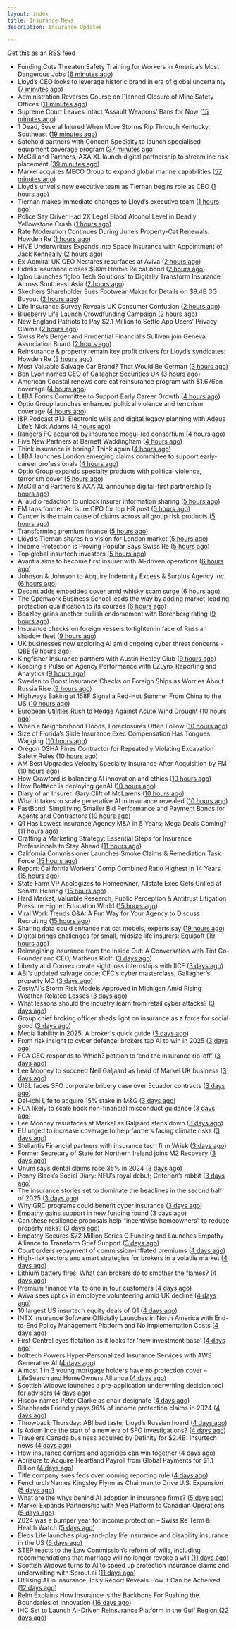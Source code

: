 ```yaml
---
layout: index
title: Insurance News
description: Insurance Updates

---
```


[Get this as an RSS feed](/insurance.rss)

<!-- news_marker starts -->
- Funding Cuts Threaten Safety Training for Workers in America’s Most Dangerous Jobs ([6 minutes ago](https://www.insurancejournal.com/news/national/2025/06/02/825946.htm))
- Lloyd’s CEO looks to leverage historic brand in era of global uncertainty ([7 minutes ago](https://www.reinsurancene.ws/lloyds-ceo-looks-to-leverage-historic-brand-in-era-of-global-uncertainty/))
- Administration Reverses Course on Planned Closure of Mine Safety Offices ([11 minutes ago](https://www.insurancejournal.com/news/southeast/2025/06/02/825948.htm))
- Supreme Court Leaves Intact ‘Assault Weapons’ Bans for Now ([15 minutes ago](https://www.insurancejournal.com/news/east/2025/06/02/825943.htm))
- 1 Dead, Several Injured When More Storms Rip Through Kentucky, Southeast ([19 minutes ago](https://www.insurancejournal.com/news/southeast/2025/06/02/825940.htm))
- Safehold partners with Concert Specialty to launch specialised equipment coverage program ([37 minutes ago](https://www.reinsurancene.ws/safehold-partners-with-concert-specialty-to-launch-specialised-equipment-coverage-program/))
- McGill and Partners, AXA XL launch digital partnership to streamline risk placement ([39 minutes ago](https://www.insurancebusinessmag.com/uk/news/breaking-news/mcgill-and-partners-axa-xl-launch-digital-partnership-to-streamline-risk-placement-537652.aspx))
- Markel acquires MECO Group to expand global marine capabilities ([57 minutes ago](https://www.insurancebusinessmag.com/uk/news/breaking-news/markel-acquires-meco-group-to-expand-global-marine-capabilities-537649.aspx))
- Lloyd’s unveils new executive team as Tiernan begins role as CEO ([1 hours ago](https://www.reinsurancene.ws/lloyds-unveils-new-executive-team-as-tiernan-begins-role-as-ceo/))
- Tiernan makes immediate changes to Lloyd’s executive team ([1 hours ago](https://www.postonline.co.uk/lloyd%E2%80%99slondon/7957852/tiernan-makes-immediate-changes-to-lloyd%E2%80%99s-executive-team))
- Police Say Driver Had 2X Legal Blood Alcohol Level in Deadly Yellowstone Crash ([1 hours ago](https://www.insurancejournal.com/news/west/2025/06/02/825925.htm))
- Rate Moderation Continues During June’s Property-Cat Renewals: Howden Re ([1 hours ago](https://www.insurancejournal.com/news/international/2025/06/02/825919.htm))
- HIVE Underwriters Expands into Space Insurance with Appointment of Jack Kenneally ([2 hours ago](https://www.insurtechinsights.com/hive-underwriters-expands-into-space-insurance-with-appointment-of-jack-kenneally/))
- Ex-Admiral UK CEO Nestares resurfaces at Aviva ([2 hours ago](https://www.postonline.co.uk/news/7957850/ex-admiral-uk-ceo-nestares-resurfaces-at-aviva))
- Fidelis Insurance closes $90m Herbie Re cat bond ([2 hours ago](https://www.reinsurancene.ws/fidelis-insurance-closes-90m-herbie-re-cat-bond/))
- Igloo Launches ‘Igloo Tech Solutions’ to Digitally Transform Insurance Across Southeast Asia ([2 hours ago](https://www.insurtechinsights.com/igloo-launches-igloo-tech-solutions-to-digitally-transform-insurance-across-southeast-asia/))
- Skechers Shareholder Sues Footwear Maker for Details on $9.4B 3G Buyout ([2 hours ago](https://www.insurancejournal.com/news/national/2025/06/02/825916.htm))
- Life Insurance Survey Reveals UK Consumer Confusion ([2 hours ago](https://insurance-edge.net/2025/06/02/life-insurance-survey-reveals-uk-consumer-confusion/))
- Blueberry Life Launch Crowdfunding Campaign ([2 hours ago](https://insurance-edge.net/2025/06/02/blueberry-life-launch-crowdfunding-campaign/))
- New England Patriots to Pay $2.1 Million to Settle App Users’ Privacy Claims ([2 hours ago](https://www.insurancejournal.com/news/east/2025/06/02/825903.htm))
- Swiss Re’s Berger and Prudential Financial’s Sullivan join Geneva Association Board ([2 hours ago](https://www.reinsurancene.ws/swiss-res-berger-and-prudential-financials-sullivan-join-geneva-association-board/))
- Reinsurance & property remain key profit drivers for Lloyd’s syndicates: Howden Re ([3 hours ago](https://www.reinsurancene.ws/reinsurance-property-remain-key-profit-drivers-for-lloyds-syndicates-howden-re/))
- Most Valuable Salvage Car Brand? That Would Be German ([3 hours ago](https://insurance-edge.net/2025/06/02/most-valuable-salvage-car-brand-that-would-be-german/))
- Ben Lyon named CEO of Gallagher Securities UK ([3 hours ago](https://www.reinsurancene.ws/ben-lyon-named-ceo-of-gallagher-securities-uk/))
- American Coastal renews core cat reinsurance program with $1.676bn coverage ([4 hours ago](https://www.reinsurancene.ws/american-coastal-renews-core-cat-reinsurance-program-with-1-676bn-coverage/))
- LIIBA Forms Committee to Support Early Career Growth ([4 hours ago](https://insurance-edge.net/2025/06/02/liiba-forms-committee-to-support-early-career-growth/))
- Optio Group launches enhanced political violence and terrorism coverage ([4 hours ago](https://www.reinsurancene.ws/optio-group-launches-enhanced-political-violence-and-terrorism-coverage/))
- I&P Podcast #13: Electronic wills and digital legacy planning with Adeus Life’s Nick Adams ([4 hours ago](https://ifamagazine.com/ip-podcast-13-electronic-wills-and-digital-legacy-planning-with-adeus-lifes-nick-adams/))
- Rangers FC acquired by insurance mogul-led consortium ([4 hours ago](https://www.insurancebusinessmag.com/uk/news/breaking-news/rangers-fc-acquired-by-insurance-mogulled-consortium-537610.aspx))
- Five New Partners at Barnett Waddingham ([4 hours ago](https://insurance-edge.net/2025/06/02/five-new-partners-at-barnett-waddingham/))
- Think insurance is boring? Think again ([4 hours ago](https://www.insurancebusinessmag.com/uk/news/breaking-news/think-insurance-is-boring-think-again-537609.aspx))
- LIIBA launches London emerging claims committee to support early-career professionals ([4 hours ago](https://www.insurancebusinessmag.com/uk/news/breaking-news/liiba-launches-london-emerging-claims-committee-to-support-earlycareer-professionals-537608.aspx))
- Optio Group expands specialty products with political violence, terrorism cover ([5 hours ago](https://www.insurancebusinessmag.com/uk/news/breaking-news/optio-group-expands-specialty-products-with-political-violence-terrorism-cover-537607.aspx))
- McGill and Partners & AXA XL announce digital-first partnership ([5 hours ago](https://www.reinsurancene.ws/mcgill-and-partners-axa-xl-announce-digital-first-partnership/))
- AI audio redaction to unlock insurer information sharing ([5 hours ago](https://www.postonline.co.uk/technology/7957736/ai-audio-redaction-to-unlock-insurer-information-sharing))
- FM taps former Acrisure CPO for top HR post ([5 hours ago](https://www.insurancebusinessmag.com/uk/news/breaking-news/fm-taps-former-acrisure-cpo-for-top-hr-post-537606.aspx))
- Cancer is the main cause of claims across all group risk products ([5 hours ago](https://ifamagazine.com/cancer-is-the-main-cause-of-claims-across-all-group-risk-products/))
- Transforming premium finance ([5 hours ago](https://www.insurancebusinessmag.com/uk/tv/transforming-premium-finance-537605.aspx))
- Lloyd’s Tiernan shares his vision for London market ([5 hours ago](https://www.postonline.co.uk/lloyd%E2%80%99slondon/7957845/lloyd%E2%80%99s-tiernan-shares-his-vision-for-london-market))
- Income Protection is Proving Popular Says Swiss Re ([5 hours ago](https://insurance-edge.net/2025/06/02/income-protection-is-proving-popular-says-swiss-re/))
- Top global insurtech investors ([5 hours ago](https://www.dig-in.com/list/top-global-insurtech-investors))
- Avantia aims to become first insurer with AI-driven operations ([6 hours ago](https://www.postonline.co.uk/personal/7957719/avantia-aims-to-become-first-insurer-with-ai-driven-operations))
- Johnson & Johnson to Acquire Indemnity Excess & Surplus Agency Inc. ([6 hours ago](https://www.insurancejournal.com/services/newswire/2025/06/02/824650.htm))
- Decant adds embedded cover amid whisky scam surge ([6 hours ago](https://www.postonline.co.uk/broker/7957840/decant-adds-embedded-cover-amid-whisky-scam-surge))
- The Openwork Business School leads the way by adding market-leading protection qualification to its courses ([6 hours ago](https://ifamagazine.com/the-openwork-business-school-leads-the-way-by-adding-market-leading-protection-qualification-to-its-courses/))
- Beazley gains another bullish endorsement with Berenberg rating ([9 hours ago](https://www.insurancebusinessmag.com/uk/news/breaking-news/beazley-gains-another-bullish-endorsement-with-berenberg-rating-537590.aspx))
- Insurance checks on foreign vessels to tighten in face of Russian shadow fleet ([9 hours ago](https://www.insurancebusinessmag.com/uk/news/marine/insurance-checks-on-foreign-vessels-to-tighten-in-face-of-russian-shadow-fleet-537589.aspx))
- UK businesses now exploring AI amid ongoing cyber threat concerns - QBE ([9 hours ago](https://www.insurancebusinessmag.com/uk/news/cyber/uk-businesses-now-exploring-ai-amid-ongoing-cyber-threat-concerns--qbe-537588.aspx))
- Kingfisher Insurance partners with Austin Healey Club ([9 hours ago](https://www.insurancebusinessmag.com/uk/news/auto-motor/kingfisher-insurance-partners-with-austin-healey-club-537587.aspx))
- Keeping a Pulse on Agency Performance with EZLynx Reporting and Analytics ([9 hours ago](https://www.insurancejournal.com/blogs/ezlynx/2025/06/02/825760.htm))
- Sweden to Boost Insurance Checks on Foreign Ships as Worries About Russia Rise ([9 hours ago](https://www.insurancejournal.com/news/international/2025/06/02/825781.htm))
- Highways Baking at 158F Signal a Red-Hot Summer From China to the US ([10 hours ago](https://www.insurancejournal.com/news/national/2025/06/02/825791.htm))
- European Utilities Rush to Hedge Against Acute Wind Drought ([10 hours ago](https://www.insurancejournal.com/news/international/2025/06/02/825751.htm))
- When a Neighborhood Floods, Foreclosures Often Follow ([10 hours ago](https://www.insurancejournal.com/news/national/2025/06/02/825787.htm))
- Size of Florida’s Slide Insurance Exec Compensation Has Tongues Wagging ([10 hours ago](https://www.insurancejournal.com/news/southeast/2025/06/02/825796.htm))
- Oregon OSHA Fines Contractor for Repeatedly Violating Excavation Safety Rules ([10 hours ago](https://www.insurancejournal.com/news/west/2025/06/02/825548.htm))
- AM Best Upgrades Velocity Specialty Insurance After Acquisition by FM ([10 hours ago](https://www.insurancejournal.com/news/east/2025/06/02/825697.htm))
- How Crawford is balancing AI innovation and ethics ([10 hours ago](https://www.postonline.co.uk/technology/7957678/how-crawford-is-balancing-ai-innovation-and-ethics))
- How Bolttech is deploying genAI ([10 hours ago](https://www.postonline.co.uk/technology/7957814/how-bolttech-is-deploying-genai))
- Diary of an Insurer: Gary Clift of McLarens ([10 hours ago](https://www.postonline.co.uk/claims/7957472/diary-of-an-insurer-gary-clift-of-mclarens))
- What it takes to scale generative AI in insurance revealed ([10 hours ago](https://www.postonline.co.uk/technology/7957593/what-it-takes-to-scale-generative-ai-in-insurance-revealed))
- FastBond: Simplifying Smaller Bid Performance and Payment Bonds for Agents and Contractors ([10 hours ago](https://www.insurancejournal.com/blogs/old-republic-surety/2025/06/02/817225.htm))
- Q1 Has Lowest Insurance Agency M&A in 5 Years; Mega Deals Coming? ([11 hours ago](https://www.insurancejournal.com/magazines/mag-features/2025/06/02/825577.htm))
- Crafting a Marketing Strategy: Essential Steps for Insurance Professionals to Stay Ahead ([11 hours ago](https://www.insurancejournal.com/magazines/mag-features/2025/06/02/825584.htm))
- California Commissioner Launches Smoke Claims & Remediation Task Force ([15 hours ago](https://www.insurancejournal.com/magazines/mag-features/2025/06/02/825573.htm))
- Report: California Workers’ Comp Combined Ratio Highest in 14 Years ([15 hours ago](https://www.insurancejournal.com/magazines/mag-features/2025/06/02/825572.htm))
- State Farm VP Apologizes to Homeowner, Allstate Exec Gets Grilled at Senate Hearing ([15 hours ago](https://www.insurancejournal.com/magazines/mag-features/2025/06/02/825571.htm))
- Hard Market, Valuable Research, Public Perception & Antitrust Litigation Pressure Higher Education World ([15 hours ago](https://www.insurancejournal.com/magazines/mag-features/2025/06/02/825570.htm))
- Viral Work Trends Q&A: A Fun Way for Your Agency to Discuss Recruiting ([15 hours ago](https://www.insurancejournal.com/magazines/mag-features/2025/06/02/825569.htm))
- Sharing data could enhance nat cat models, experts say ([19 hours ago](https://www.dig-in.com/news/sharing-data-could-enhance-nat-cat-models-experts-say))
- Digital brings challenges for small, midsize life insurers: Equisoft ([19 hours ago](https://www.dig-in.com/news/digital-brings-challenges-for-small-midsize-life-insurers-equisoft))
- Reimagining Insurance from the Inside Out: A Conversation with Tint Co-Founder and CEO, Matheus Riolfi ([3 days ago](https://www.insurtechinsights.com/reimagining-insurance-from-the-inside-out-a-conversation-with-tint-co-founder-and-ceo-matheus-riolfi/))
- Liberty and Convex create sight loss internships with IICF ([3 days ago](https://www.postonline.co.uk/people/7957838/liberty-and-convex-create-sight-loss-internships-with-iicf))
- ABI’s updated salvage code; CFC’s cyber masterclass; Gallagher’s property MD ([3 days ago](https://www.postonline.co.uk/news/7957830/abis-updated-salvage-code-cfcs-cyber-masterclass-gallaghers-property-md))
- ZestyAI’s Storm Risk Models Approved in Michigan Amid Rising Weather-Related Losses ([3 days ago](https://www.insurtechinsights.com/zestyais-storm-risk-models-approved-in-michigan-amid-rising-weather-related-losses/))
- What lessons should the industry learn from retail cyber attacks? ([3 days ago](https://www.postonline.co.uk/technology/7957834/what-lessons-should-the-industry-learn-from-retail-cyber-attacks))
- Group chief broking officer sheds light on insurance as a force for social good ([3 days ago](https://www.insurancebusinessmag.com/uk/news/breaking-news/group-chief-broking-officer-sheds-light-on-insurance-as-a-force-for-social-good-537472.aspx))
- Media liability in 2025: A broker's quick guide ([3 days ago](https://www.insurancebusinessmag.com/uk/news/professional-liability/media-liability-in-2025-a-brokers-quick-guide-537471.aspx))
- From risk insight to cyber defence: brokers tap AI to win in 2025 ([3 days ago](https://www.insurancebusinessmag.com/uk/news/technology/from-risk-insight-to-cyber-defence-brokers-tap-ai-to-win-in-2025-537470.aspx))
- FCA CEO responds to Which? petition to ‘end the insurance rip-off’ ([3 days ago](https://www.postonline.co.uk/news/7957839/fca-ceo-responds-to-which-petition-to-end-the-insurance-rip-off))
- Lee Mooney to succeed Neil Galjaard as head of Markel UK business ([3 days ago](https://www.insurancebusinessmag.com/uk/news/breaking-news/lee-mooney-to-succeed-neil-galjaard-as-head-of-markel-uk-business-537469.aspx))
- UIBL faces SFO corporate bribery case over Ecuador contracts ([3 days ago](https://www.insurancebusinessmag.com/uk/news/breaking-news/uibl-faces-sfo-corporate-bribery-case-over-ecuador-contracts-537468.aspx))
- Dai-ichi Life to acquire 15% stake in M&G ([3 days ago](https://www.insurancebusinessmag.com/uk/news/breaking-news/daiichi-life-to-acquire-15-stake-in-mandg-537467.aspx))
- FCA likely to scale back non-financial misconduct guidance ([3 days ago](https://www.postonline.co.uk/regulation/7957826/fca-likely-to-scale-back-non-financial-misconduct-guidance))
- Lee Mooney resurfaces at Markel as Galjaard steps down ([3 days ago](https://www.postonline.co.uk/news/7957836/lee-mooney-resurfaces-at-markel-as-galjaard-steps-down))
- EU urged to increase coverage to help farmers facing climate risks ([3 days ago](https://www.insurancebusinessmag.com/uk/news/environmental/eu-urged-to-increase-coverage-to-help-farmers-facing-climate-risks-537453.aspx))
- Stellantis Financial partners with insurance tech firm Wrisk ([3 days ago](https://www.insurancebusinessmag.com/uk/news/auto-motor/stellantis-financial-partners-with-insurance-tech-firm-wrisk-537452.aspx))
- Former Secretary of State for Northern Ireland joins M2 Recovery ([3 days ago](https://www.insurancebusinessmag.com/uk/news/breaking-news/former-secretary-of-state-for-northern-ireland-joins-m2-recovery-537451.aspx))
- Unum says dental claims rose 35% in 2024 ([3 days ago](https://www.insurancebusinessmag.com/uk/news/life-insurance/unum-says-dental-claims-rose-35-in-2024-537450.aspx))
- Penny Black’s Social Diary: NFU’s royal debut; Criterion’s rabbit ([3 days ago](https://www.postonline.co.uk/people/7957615/penny-black%E2%80%99s-social-diary-nfu%E2%80%99s-royal-debut-criterion%E2%80%99s-rabbit))
- The insurance stories set to dominate the headlines in the second half of 2025 ([3 days ago](https://www.postonline.co.uk/commercial/7957828/the-insurance-stories-set-to-dominate-the-headlines-in-the-second-half-of-2025))
- Why GRC programs could benefit cyber insurance ([3 days ago](https://www.dig-in.com/opinion/why-grc-programs-could-benefit-cyber-insurance))
- Empathy gains support in new funding round ([3 days ago](https://www.dig-in.com/news/empathy-gains-support-in-new-funding-round))
- Can these resilience proposals help "incentivise homeowners" to reduce property risks? ([3 days ago](https://www.insurancebusinessmag.com/uk/news/property-insurance/can-these-resilience-proposals-help-incentivise-homeowners-to-reduce-property-risks-537412.aspx))
- Empathy Secures $72 Million Series C Funding and Launches Empathy Alliance to Transform Grief Support ([3 days ago](https://www.insurtechinsights.com/empathy-secures-72-million-series-c-funding-and-launches-empathy-alliance-to-transform-grief-support/))
- Court orders repayment of commission-inflated premiums ([4 days ago](https://www.postonline.co.uk/commercial/7957833/court-orders-repayment-of-commission-inflated-premiums))
- High-risk sectors and smart strategies for brokers in a volatile market ([4 days ago](https://www.insurancebusinessmag.com/uk/news/breaking-news/highrisk-sectors-and-smart-strategies-for-brokers-in-a-volatile-market-537319.aspx))
- Lithium battery fires: What can brokers do to smother the flames? ([4 days ago](https://www.insurancebusinessmag.com/uk/news/auto-motor/lithium-battery-fires-what-can-brokers-do-to-smother-the-flames-537318.aspx))
- Premium finance vital to one in four customers ([4 days ago](https://www.postonline.co.uk/personal/7957831/premium-finance-vital-to-one-in-four-customers))
- Aviva sees uptick in employee volunteering amid UK decline ([4 days ago](https://www.postonline.co.uk/people/7957801/aviva-sees-uptick-in-employee-volunteering-amid-uk-decline))
- 10 largest US insurtech equity deals of Q1 ([4 days ago](https://www.dig-in.com/list/10-largest-us-insurtech-equity-deals-of-q1))
- INTX Insurance Software Officially Launches in North America with End-to-End Policy Management Platform and No Implementation Costs ([4 days ago](https://www.insurtechinsights.com/intx-insurance-software-officially-launches-in-north-america-with-end-to-end-policy-management-platform-and-no-implementation-costs/))
- First Central eyes flotation as it looks for ‘new investment base’ ([4 days ago](https://www.postonline.co.uk/news/7957822/first-central-eyes-flotation-as-it-looks-for-%E2%80%98new-investment-base%E2%80%99))
- bolttech Powers Hyper-Personalized Insurance Services with AWS Generative AI ([4 days ago](https://www.insurtechinsights.com/bolttech-powers-hyper-personalized-insurance-services-with-aws-generative-ai/))
- Almost 1 in 3 young mortgage holders have no protection cover – LifeSearch and HomeOwners Alliance ([4 days ago](https://ifamagazine.com/almost-1-in-3-young-mortgage-holders-have-no-protection-cover-lifesearch-and-homeowners-alliance/))
- Scottish Widows launches a pre-application underwriting decision tool for advisers ([4 days ago](https://ifamagazine.com/scottish-widows-launches-a-pre-application-underwriting-decision-tool-for-advisers/))
- Hiscox names Peter Clarke as chair designate ([4 days ago](https://www.postonline.co.uk/news/7957829/hiscox-names-peter-clarke-as-chair-designate))
- Shepherds Friendly pays 96% of income protection claims in 2024 ([4 days ago](https://ifamagazine.com/shepherds-friendly-pays-96-of-income-protection-claims-in-2024/))
- Throwback Thursday: ABI bad taste; Lloyd’s Russian hoard ([4 days ago](https://www.postonline.co.uk/lloyd%E2%80%99slondon/7956606/throwback-thursday-abi-bad-taste-lloyd%E2%80%99s-russian-horde))
- Is Axiom Ince the start of a new era of SFO investigations? ([4 days ago](https://www.postonline.co.uk/broker/7957763/is-axiom-ince-the-start-of-a-new-era-of-sfo-investigations))
- Travelers Canada business acquired by Definity for $2.4B: Insurtech news ([4 days ago](https://www.dig-in.com/news/travelers-canada-acquired-by-definity-2-4b-insurtech-news))
- How insurance carriers and agencies can win together ([4 days ago](https://www.dig-in.com/opinion/how-insurance-carriers-and-agencies-can-win-together))
- Acrisure to Acquire Heartland Payroll from Global Payments for $1.1 Billion ([4 days ago](https://www.insurtechinsights.com/acrisure-to-acquire-heartland-payroll-from-global-payments-for-1-1-billion/))
- Title company sues feds over looming reporting rule ([4 days ago](https://www.dig-in.com/news/title-company-sues-feds-over-looming-reporting-rule))
- Fenchurch Names Kingsley Flynn as Chairman to Drive U.S. Expansion ([5 days ago](https://www.insurtechinsights.com/fenchurch-names-kingsley-flynn-as-chairman-to-drive-u-s-expansion/))
- What are the whys behind AI adoption in insurance firms? ([5 days ago](https://www.dig-in.com/news/what-are-the-whys-behind-ai-adoption-in-insurance-firms))
- Markel Expands Partnership with Mea Platform to Canadian Operations ([5 days ago](https://www.insurtechinsights.com/markel-expands-partnership-with-mea-platform-to-canadian-operations/))
- 2024 was a bumper year for income protection – Swiss Re Term & Health Watch ([5 days ago](https://ifamagazine.com/2024-was-a-bumper-year-for-income-protection-swiss-re-term-health-watch/))
- Eleos Life launches plug-and-play life insurance and disability insurance in the US ([6 days ago](https://ifamagazine.com/eleos-life-launches-plug-and-play-life-insurance-and-disability-insurance-in-the-us/))
- STEP reacts to the Law Commission’s reform of wills, including recommendations that marriage will no longer revoke a will ([11 days ago](https://ifamagazine.com/step-reacts-to-the-law-commissions-reform-of-wills-including-recommendations-that-marriage-will-no-longer-revoke-a-will/))
- Scottish Widows turns to AI to speed up protection insurance claims and underwriting with Sprout.ai ([11 days ago](https://ifamagazine.com/scottish-widows-turns-to-ai-to-speed-up-protection-insurance-claims-and-underwriting-with-sprout-ai/))
- Utilising AI in Insurance: Insly Report Reveals How it Can be Acheived ([12 days ago](https://thefintechtimes.com/utilising-ai-in-insurance-insly-report-reveals-how-it-can-be-acheived/))
- Relm Explains How Insurance is the Backbone For Pushing the Boundaries of Innovation ([16 days ago](https://thefintechtimes.com/relm-explains-how-insurance-is-the-backbone-for-pushing-the-boundaries-of-innovation/))
- IHC Set to Launch AI-Driven Reinsurance Platform in the Gulf Region ([22 days ago](https://thefintechtimes.com/ihc-set-to-launch-ai-driven-reinsurance-platform/))

<!-- news_marker ends -->